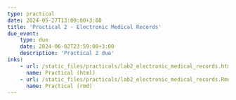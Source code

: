 ```yaml
---
type: practical
date: 2024-05-27T13:00:00+3:00
title: 'Practical 2 - Electronic Medical Records'
due_event: 
    type: due
    date: 2024-06-02T23:59:00+3:00
    description: 'Practical 2 due'
inks:
    - url: /static_files/practicals/lab2_electronic_medical_records.html
      name: Practical (html)
    - url: /static_files/practicals/lab2_electronic_medical_records.Rmd
      name: Practical (rmd)
---
```

